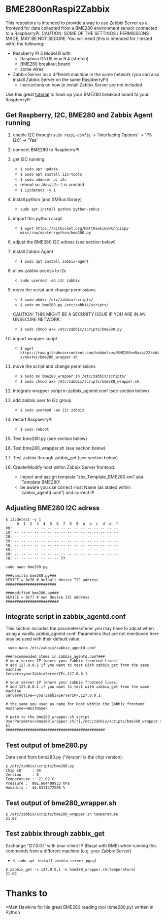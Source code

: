 # BME280onRaspi2Zabbix
This repository is intended to provide a way to use Zabbix Server as a frontend for data collected from a BME280 environment sensor connected to a RaspberryPi. CAUTION: SOME OF THE SETTINGS / PERMISSIONS MADE, MAY BE NOT SECURE. You will need (this is intended for / tested with) the following:
+ Raspberry Pi 3 Model B with
    + Raspbian GNU/Linux 9.4 (stretch)
	+ BME280 breakout board
	+ some wires
+ Zabbix Server on a different machine in the same network (you can also install Zabbix Server on the same RaspberryPi)
    + instructions on how to install Zabbix Server are not included

Use this great [tutorial](https://www.raspberrypi-spy.co.uk/2016/07/using-bme280-i2c-temperature-pressure-sensor-in-python/) to hook up your BME280 breakout board to your RaspberryPi


## Get Raspberry, I2C, BME280 and Zabbix Agent running
1. enable I2C through `sudo raspi-config` -> 'Interfacing Options' -> 'P5 I2C' -> 'Yes'
1. connect BME280 to RaspberryPi
1. get I2C running
    + `$ sudo apt update`
    + `$ sudo apt install i2c-tools`
    + `$ sudo adduser pi i2c`
	+ reboot so `/dev/i2c-1` is created
    + `$ i2cdetect -y 1`
1. install python (and SMBus library)
	+ `sudo apt install python python-smbus`
1. import this python script
    * `$ wget https://bitbucket.org/MattHawkinsUK/rpispy-misc/raw/master/python/bme280.py`
1. adjust the BME280 I2C adress (see section below)
1. install Zabbix Agent
    + `$ sudo apt install zabbix-agent`
1. allow zabbix access to i2c	
	+ `sudo usermod -aG i2c zabbix`
1. move the script and change permissions 
    + `$ sudo mkdir /etc/zabbix/scripts/`
    + `$ sudo mv bme280.py /etc/zabbix/scripts/`
	
	CAUTION: THIS MIGHT BE A SECURITY ISSUE IF YOU ARE IN AN UNSECURE NETWORK:
	+ `$ sudo chmod a+x /etc/zabbix/scripts/bme280.py`
1. import wrapper script
	* `$ wget https://raw.githubusercontent.com/bobbolous/BME280onRaspi2Zabbix/master/bme280_wrapper.sh`
1. move the script and change permissions
    + `$ sudo mv bme280_wrapper.sh /etc/zabbix/scripts/`
	+ `$ sudo chmod a+x /etc/zabbix/scripts/bme280_wrapper.sh`
1. integrate wrapper script in zabbix_agentd.conf (see section below)
1. add zabbix user to i2c group
	+ `$ sudo usermod -aG i2c zabbix`
1. restart RaspberryPi
    + `$ sudo reboot`
1. Test bme280.py (see section below)
1. Test bme280_wrapper.sh (see section below)
1. Test zabbix through zabbix_get (see section below)
1. Create/Modify host within Zabbix Server frontend. 
   + Import and assign template 'zbx_Template_BME280.xml' aka 'Template BME280'.
   + be aware you use correct Host Name (as stated within 'zabbix_agentd.conf') and correct IP
	
## Adjusting BME280 I2C adress
```
$ i2cdetect -y 1
     0  1  2  3  4  5  6  7  8  9  a  b  c  d  e  f
00:          -- -- -- -- -- -- -- -- -- -- -- -- --
10: -- -- -- -- -- -- -- -- -- -- -- -- -- -- -- --
20: -- -- -- -- -- -- -- -- -- -- -- -- -- -- -- --
30: -- -- -- -- -- -- -- -- -- -- -- -- -- -- -- --
40: -- -- -- -- -- -- -- -- -- -- -- -- -- -- -- --
50: -- -- -- -- -- -- -- -- -- -- -- -- -- -- -- --
60: -- -- -- -- -- -- -- -- -- -- -- -- -- -- -- --
70: -- -- -- -- -- -- -- 77
```

```
sudo nano bme280.py
```

```
###vanilla bme280.py###
DEVICE = 0x76 # Default device I2C address
#######################
```

```
###modified bme280.py###
DEVICE = 0x77 # own device I2C address
########################
```

## Integrate script in zabbix_agentd.conf
This section includes the parameters/items you may have to adjust when using a vanilla zabbix_agentd.conf. Parameters that are not mentioned here may be used with their default value.

` sudo nano /etc/zabbix/zabbix_agentd.conf`

```
###recommended items in zabbix_agentd.conf###
# your server IP (where your Zabbix frontend lives)
# add 127.0.0.1 if you want to test with zabbix_get from the same machine
Server=<yourZabbixServerIP>,127.0.0.1

# your server IP (where your zabbix frontend lives)
# add 127.0.0.1 if you want to test with zabbix_get from the same machine
ServerActive=<yourZabbixServerIP>,127.0.0.1

# the same you used as name for Host wihtin the Zabbix frontend
Hostname=<HostName>

# path to the bme280_wrapper.sh script
UserParameter=bme280_wrapper.sh[*],/etc/zabbix/scripts/bme280_wrapper.sh $1
#############################################
```

## Test output of bme280.py
Data send from bme280.py ('Version' is the chip version):
```
$ /etc/zabbix/scripts/bme280.py
Chip ID     : 96
Version     : 0
Temperature :  21.02 C
Pressure :  992.664409933 hPa
Humidity :  44.8311472966 %

```	
## Test output of bme280_wrapper.sh
```
$ /etc/zabbix/scripts/bme280_wrapper.sh temperature
21.02
```

## Test zabbix through zabbix_get
Exchange '127.0.0.1' with your client IP (Raspi with BME) when running this commands from a different machine  (e.g. your Zabbix Server)
+ `$ sudo apt install zabbix-server-pgsql`

```
$ zabbix_get -s 127.0.0.1 -k bme280_wrapper.sh[temperature]
21.02
```
	
# Thanks to 
*Matt Hawkins for his great BME280 reading tool (bme280.py) written in Python